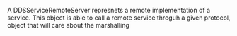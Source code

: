 A DDSServiceRemoteServer represnets a remote implementation of a service. This object is able to call a remote service throguh a given protocol, object that will care about the marshalling 